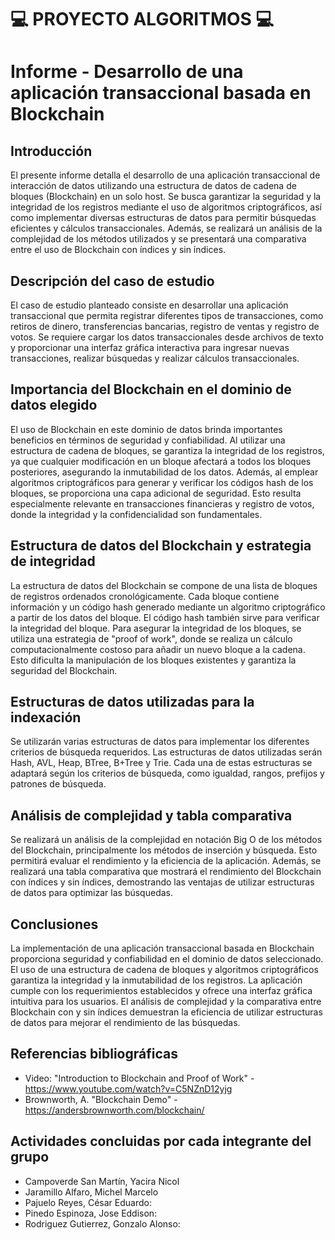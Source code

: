 # 💻 PROYECTO ALGORITMOS 💻
# Informe - Desarrollo de una aplicación transaccional basada en Blockchain

## Introducción
El presente informe detalla el desarrollo de una aplicación transaccional de interacción de datos utilizando una estructura de datos de cadena de bloques (Blockchain) en un solo host. Se busca garantizar la seguridad y la integridad de los registros mediante el uso de algoritmos criptográficos, así como implementar diversas estructuras de datos para permitir búsquedas eficientes y cálculos transaccionales. Además, se realizará un análisis de la complejidad de los métodos utilizados y se presentará una comparativa entre el uso de Blockchain con índices y sin índices.

## Descripción del caso de estudio
El caso de estudio planteado consiste en desarrollar una aplicación transaccional que permita registrar diferentes tipos de transacciones, como retiros de dinero, transferencias bancarias, registro de ventas y registro de votos. Se requiere cargar los datos transaccionales desde archivos de texto y proporcionar una interfaz gráfica interactiva para ingresar nuevas transacciones, realizar búsquedas y realizar cálculos transaccionales.

## Importancia del Blockchain en el dominio de datos elegido
El uso de Blockchain en este dominio de datos brinda importantes beneficios en términos de seguridad y confiabilidad. Al utilizar una estructura de cadena de bloques, se garantiza la integridad de los registros, ya que cualquier modificación en un bloque afectará a todos los bloques posteriores, asegurando la inmutabilidad de los datos. Además, al emplear algoritmos criptográficos para generar y verificar los códigos hash de los bloques, se proporciona una capa adicional de seguridad. Esto resulta especialmente relevante en transacciones financieras y registro de votos, donde la integridad y la confidencialidad son fundamentales.

## Estructura de datos del Blockchain y estrategia de integridad
La estructura de datos del Blockchain se compone de una lista de bloques de registros ordenados cronológicamente. Cada bloque contiene información y un código hash generado mediante un algoritmo criptográfico a partir de los datos del bloque. El código hash también sirve para verificar la integridad del bloque. Para asegurar la integridad de los bloques, se utiliza una estrategia de "proof of work", donde se realiza un cálculo computacionalmente costoso para añadir un nuevo bloque a la cadena. Esto dificulta la manipulación de los bloques existentes y garantiza la seguridad del Blockchain.

## Estructuras de datos utilizadas para la indexación
Se utilizarán varias estructuras de datos para implementar los diferentes criterios de búsqueda requeridos. Las estructuras de datos utilizadas serán Hash, AVL, Heap, BTree, B+Tree y Trie. Cada una de estas estructuras se adaptará según los criterios de búsqueda, como igualdad, rangos, prefijos y patrones de búsqueda.

## Análisis de complejidad y tabla comparativa
Se realizará un análisis de la complejidad en notación Big O de los métodos del Blockchain, principalmente los métodos de inserción y búsqueda. Esto permitirá evaluar el rendimiento y la eficiencia de la aplicación. Además, se realizará una tabla comparativa que mostrará el rendimiento del Blockchain con índices y sin índices, demostrando las ventajas de utilizar estructuras de datos para optimizar las búsquedas.

## Conclusiones
La implementación de una aplicación transaccional basada en Blockchain proporciona seguridad y confiabilidad en el dominio de datos seleccionado. El uso de una estructura de cadena de bloques y algoritmos criptográficos garantiza la integridad y la inmutabilidad de los registros. La aplicación cumple con los requerimientos establecidos y ofrece una interfaz gráfica intuitiva para los usuarios. El análisis de complejidad y la comparativa entre Blockchain con y sin índices demuestran la eficiencia de utilizar estructuras de datos para mejorar el rendimiento de las búsquedas.

## Referencias bibliográficas
- Video: "Introduction to Blockchain and Proof of Work" - https://www.youtube.com/watch?v=C5NZnD12yjg
- Brownworth, A. "Blockchain Demo" - https://andersbrownworth.com/blockchain/

## Actividades concluidas por cada integrante del grupo
- Campoverde San Martín, Yacira Nicol
- Jaramillo Alfaro, Michel Marcelo
- Pajuelo Reyes, César Eduardo:
- Pinedo Espinoza, Jose Eddison: 
- Rodriguez Gutierrez, Gonzalo Alonso: 

